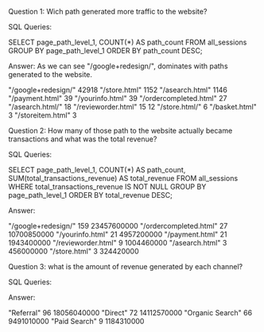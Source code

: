 Question 1: Wich path generated more traffic to the website?

SQL Queries:

SELECT page_path_level_1,
       COUNT(*) AS path_count
FROM all_sessions
GROUP BY page_path_level_1
ORDER BY path_count DESC;


Answer: As we can see "/google+redesign/", dominates with paths generated to the website.

"/google+redesign/"	    42918
"/store.html"	        1152
"/asearch.html"	        1146
"/payment.html"	        39
"/yourinfo.html"	    39
"/ordercompleted.html"	27
"/asearch.html/"	    18
"/revieworder.html"	    15
	12
"/store.html/"	6
"/basket.html"	3
"/storeitem.html"	3



Question 2: How many of those path to the website actually became transactions and what was the total revenue?

SQL Queries:

SELECT page_path_level_1,
       COUNT(*)                        AS path_count,
       SUM(total_transactions_revenue) AS total_revenue
FROM all_sessions
WHERE total_transactions_revenue IS NOT NULL
GROUP BY page_path_level_1
ORDER BY total_revenue DESC;



Answer:

"/google+redesign/"	    159	    23457600000
"/ordercompleted.html"	27	    10700850000
"/yourinfo.html"	    21	    4957200000
"/payment.html"	        21	    1943400000
"/revieworder.html"	    9	    1004460000
"/asearch.html"	        3	    456000000
"/store.html"	        3    	324420000



Question 3: what is the amount of revenue generated by each channel?

SQL Queries:


Answer:

"Referral"	        96	18056040000
"Direct"	        72	14112570000
"Organic Search"	66	9491010000
"Paid Search"	    9	1184310000



